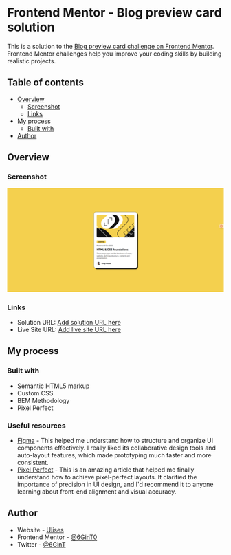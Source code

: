 # Frontend Mentor - Blog preview card solution

This is a solution to the [Blog preview card challenge on Frontend Mentor](https://www.frontendmentor.io/challenges/blog-preview-card-ckPaj01IcS). Frontend Mentor challenges help you improve your coding skills by building realistic projects.

## Table of contents

- [Overview](#overview)
  - [Screenshot](#screenshot)
  - [Links](#links)
- [My process](#my-process)
  - [Built with](#built-with)
- [Author](#author)

## Overview

### Screenshot

![Screenshot](https://github.com/US-Frontend-Challenges/FM-03/blob/main/screenshot.png)

### Links

- Solution URL: [Add solution URL here](https://github.com/US-Frontend-Challenges/FM-03)
- Live Site URL: [Add live site URL here](https://us-frontend-challenges.github.io/FM-03/)

## My process

### Built with

- Semantic HTML5 markup
- Custom CSS
- BEM Methodology
- Pixel Perfect

### Useful resources

- [Figma](https://www.figma.com/es-es/) - This helped me understand how to structure and organize UI components effectively. I really liked its collaborative design tools and auto-layout features, which made prototyping much faster and more consistent.
- [Pixel Perfect](https://trazos.net/que-es-pixel-perfect-una-tecnica-para-conocer-y-aplicar-en-tus-disenos/) - This is an amazing article that helped me finally understand how to achieve pixel-perfect layouts. It clarified the importance of precision in UI design, and I'd recommend it to anyone learning about front-end alignment and visual accuracy.

## Author

- Website - [Ulises](https://www.your-site.com)
- Frontend Mentor - [@6GinT0](https://www.frontendmentor.io/profile/6GinT0)
- Twitter - [@6GinT](https://x.com/6GinT)
